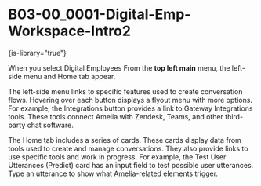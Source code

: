 # B03-00_0001-Digital-Emp-Workspace-Intro2

{is-library="true"}

<snippet id="B03-00_0001-Digital-Emp-Workspace-Intro2_snippet">



When you select Digital Employees From the **top left main** menu, the left-side menu and Home tab appear.

The left-side menu links to specific features used to create conversation flows. Hovering over each button displays a flyout menu with more options. For example, the Integrations button provides a link to Gateway Integrations tools. These tools connect Amelia with Zendesk, Teams, and other third-party chat software.

The Home tab includes a series of cards. These cards display data from tools used to create and manage conversations. They also provide links to use specific tools and work in progress. For example, the Test User Utterances (Predict) card has an input field to test possible user utterances. Type an utterance to show what Amelia-related elements trigger.


</snippet>